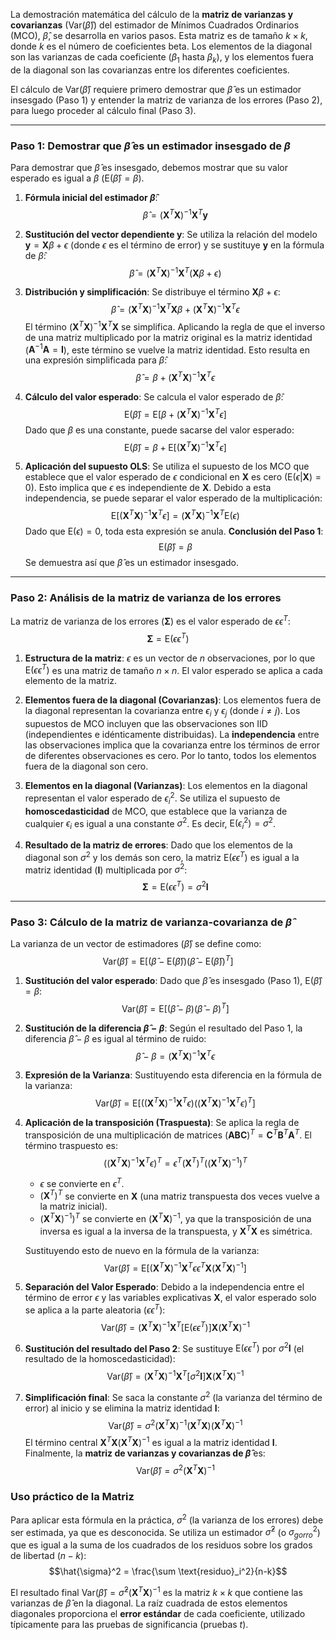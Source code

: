 La demostración matemática del cálculo de la **matriz de varianzas y covarianzas** ($\text{Var}(\hat{\beta})$) del estimador de Mínimos Cuadrados Ordinarios (MCO), $\hat{\beta}$, se desarrolla en varios pasos. Esta matriz es de tamaño $k \times k$, donde $k$ es el número de coeficientes beta. Los elementos de la diagonal son las varianzas de cada coeficiente ($\beta_1$ hasta $\beta_k$), y los elementos fuera de la diagonal son las covarianzas entre los diferentes coeficientes.

El cálculo de $\text{Var}(\hat{\beta})$ requiere primero demostrar que $\hat{\beta}$ es un estimador insesgado (Paso 1) y entender la matriz de varianza de los errores (Paso 2), para luego proceder al cálculo final (Paso 3).

---

### Paso 1: Demostrar que $\hat{\beta}$ es un estimador insesgado de $\beta$

Para demostrar que $\hat{\beta}$ es insesgado, debemos mostrar que su valor esperado es igual a $\beta$ ($\text{E}(\hat{\beta}) = \beta$).

1.  **Fórmula inicial del estimador $\hat{\beta}$**:
    $$\hat{\beta} = (\mathbf{X}^T\mathbf{X})^{-1}\mathbf{X}^T\mathbf{y}$$

2.  **Sustitución del vector dependiente $\mathbf{y}$**:
    Se utiliza la relación del modelo $\mathbf{y} = \mathbf{X}\beta + \epsilon$ (donde $\epsilon$ es el término de error) y se sustituye $\mathbf{y}$ en la fórmula de $\hat{\beta}$:
    $$\hat{\beta} = (\mathbf{X}^T\mathbf{X})^{-1}\mathbf{X}^T (\mathbf{X}\beta + \epsilon)$$

3.  **Distribución y simplificación**:
    Se distribuye el término $\mathbf{X}\beta + \epsilon$:
    $$\hat{\beta} = (\mathbf{X}^T\mathbf{X})^{-1}\mathbf{X}^T\mathbf{X}\beta + (\mathbf{X}^T\mathbf{X})^{-1}\mathbf{X}^T\epsilon$$
    El término $(\mathbf{X}^T\mathbf{X})^{-1}\mathbf{X}^T\mathbf{X}$ se simplifica. Aplicando la regla de que el inverso de una matriz multiplicado por la matriz original es la matriz identidad ($\mathbf{A}^{-1}\mathbf{A} = \mathbf{I}$), este término se vuelve la matriz identidad.
    Esto resulta en una expresión simplificada para $\hat{\beta}$:
    $$\hat{\beta} = \beta + (\mathbf{X}^T\mathbf{X})^{-1}\mathbf{X}^T\epsilon$$

4.  **Cálculo del valor esperado**:
    Se calcula el valor esperado de $\hat{\beta}$:
    $$\text{E}(\hat{\beta}) = \text{E}\left[\beta + (\mathbf{X}^T\mathbf{X})^{-1}\mathbf{X}^T\epsilon\right]$$
    Dado que $\beta$ es una constante, puede sacarse del valor esperado:
    $$\text{E}(\hat{\beta}) = \beta + \text{E}\left[(\mathbf{X}^T\mathbf{X})^{-1}\mathbf{X}^T\epsilon\right]$$

5.  **Aplicación del supuesto OLS**:
    Se utiliza el supuesto de los MCO que establece que el valor esperado de $\epsilon$ condicional en $\mathbf{X}$ es cero ($\text{E}(\epsilon | \mathbf{X}) = 0$). Esto implica que $\epsilon$ es independiente de $\mathbf{X}$.
    Debido a esta independencia, se puede separar el valor esperado de la multiplicación:
    $$\text{E}\left[(\mathbf{X}^T\mathbf{X})^{-1}\mathbf{X}^T\epsilon\right] = (\mathbf{X}^T\mathbf{X})^{-1}\mathbf{X}^T \text{E}(\epsilon)$$
    Dado que $\text{E}(\epsilon) = 0$, toda esta expresión se anula.
    **Conclusión del Paso 1**:
    $$\text{E}(\hat{\beta}) = \beta$$
    Se demuestra así que $\hat{\beta}$ es un estimador insesgado.

---

### Paso 2: Análisis de la matriz de varianza de los errores

La matriz de varianza de los errores ($\mathbf{\Sigma}$) es el valor esperado de $\epsilon\epsilon^T$:
$$\mathbf{\Sigma} = \text{E}(\epsilon \epsilon^T)$$

1.  **Estructura de la matriz**:
    $\epsilon$ es un vector de $n$ observaciones, por lo que $\text{E}(\epsilon \epsilon^T)$ es una matriz de tamaño $n \times n$. El valor esperado se aplica a cada elemento de la matriz.

2.  **Elementos fuera de la diagonal (Covarianzas)**:
    Los elementos fuera de la diagonal representan la covarianza entre $\epsilon_i$ y $\epsilon_j$ (donde $i \neq j$).
    Los supuestos de MCO incluyen que las observaciones son IID (independientes e idénticamente distribuidas). La **independencia** entre las observaciones implica que la covarianza entre los términos de error de diferentes observaciones es cero.
    Por lo tanto, todos los elementos fuera de la diagonal son cero.

3.  **Elementos en la diagonal (Varianzas)**:
    Los elementos en la diagonal representan el valor esperado de $\epsilon_i^2$.
    Se utiliza el supuesto de **homoscedasticidad** de MCO, que establece que la varianza de cualquier $\epsilon_i$ es igual a una constante $\sigma^2$. Es decir, $\text{E}(\epsilon_i^2) = \sigma^2$.

4.  **Resultado de la matriz de errores**:
    Dado que los elementos de la diagonal son $\sigma^2$ y los demás son cero, la matriz $\text{E}(\epsilon \epsilon^T)$ es igual a la matriz identidad ($\mathbf{I}$) multiplicada por $\sigma^2$:
    $$\mathbf{\Sigma} = \text{E}(\epsilon \epsilon^T) = \sigma^2 \mathbf{I}$$

---

### Paso 3: Cálculo de la matriz de varianza-covarianza de $\hat{\beta}$

La varianza de un vector de estimadores ($\hat{\beta}$) se define como:
$$\text{Var}(\hat{\beta}) = \text{E}\left[(\hat{\beta} - \text{E}(\hat{\beta}))(\hat{\beta} - \text{E}(\hat{\beta}))^T\right]$$

1.  **Sustitución del valor esperado**:
    Dado que $\hat{\beta}$ es insesgado (Paso 1), $\text{E}(\hat{\beta}) = \beta$:
    $$\text{Var}(\hat{\beta}) = \text{E}\left[(\hat{\beta} - \beta)(\hat{\beta} - \beta)^T\right]$$

2.  **Sustitución de la diferencia $\hat{\beta} - \beta$**:
    Según el resultado del Paso 1, la diferencia $\hat{\beta} - \beta$ es igual al término de ruido:
    $$\hat{\beta} - \beta = (\mathbf{X}^T\mathbf{X})^{-1}\mathbf{X}^T\epsilon$$

3.  **Expresión de la Varianza**:
    Sustituyendo esta diferencia en la fórmula de la varianza:
    $$\text{Var}(\hat{\beta}) = \text{E}\left[\left((\mathbf{X}^T\mathbf{X})^{-1}\mathbf{X}^T\epsilon\right) \left((\mathbf{X}^T\mathbf{X})^{-1}\mathbf{X}^T\epsilon\right)^T\right]$$

4.  **Aplicación de la transposición (Traspuesta)**:
    Se aplica la regla de transposición de una multiplicación de matrices $(\mathbf{ABC})^T = \mathbf{C}^T\mathbf{B}^T\mathbf{A}^T$.
    El término traspuesto es:
    $$\left((\mathbf{X}^T\mathbf{X})^{-1}\mathbf{X}^T\epsilon\right)^T = \epsilon^T (\mathbf{X}^T)^{T} ((\mathbf{X}^T\mathbf{X})^{-1})^{T}$$
    *   $\epsilon$ se convierte en $\epsilon^T$.
    *   $(\mathbf{X}^T)^T$ se convierte en $\mathbf{X}$ (una matriz transpuesta dos veces vuelve a la matriz inicial).
    *   $(\mathbf{X}^T\mathbf{X})^{-1})^T$ se convierte en $(\mathbf{X}^T\mathbf{X})^{-1}$, ya que la transposición de una inversa es igual a la inversa de la transpuesta, y $\mathbf{X}^T\mathbf{X}$ es simétrica.

    Sustituyendo esto de nuevo en la fórmula de la varianza:
    $$\text{Var}(\hat{\beta}) = \text{E}\left[(\mathbf{X}^T\mathbf{X})^{-1}\mathbf{X}^T \epsilon \epsilon^T \mathbf{X} (\mathbf{X}^T\mathbf{X})^{-1}\right]$$

5.  **Separación del Valor Esperado**:
    Debido a la independencia entre el término de error $\epsilon$ y las variables explicativas $\mathbf{X}$, el valor esperado solo se aplica a la parte aleatoria ($\epsilon \epsilon^T$):
    $$\text{Var}(\hat{\beta}) = (\mathbf{X}^T\mathbf{X})^{-1}\mathbf{X}^T \left[\text{E}(\epsilon \epsilon^T)\right] \mathbf{X} (\mathbf{X}^T\mathbf{X})^{-1}$$

6.  **Sustitución del resultado del Paso 2**:
    Se sustituye $\text{E}(\epsilon \epsilon^T)$ por $\sigma^2 \mathbf{I}$ (el resultado de la homoscedasticidad):
    $$\text{Var}(\hat{\beta}) = (\mathbf{X}^T\mathbf{X})^{-1}\mathbf{X}^T [\sigma^2 \mathbf{I}] \mathbf{X} (\mathbf{X}^T\mathbf{X})^{-1}$$

7.  **Simplificación final**:
    Se saca la constante $\sigma^2$ (la varianza del término de error) al inicio y se elimina la matriz identidad $\mathbf{I}$:
    $$\text{Var}(\hat{\beta}) = \sigma^2 (\mathbf{X}^T\mathbf{X})^{-1} (\mathbf{X}^T \mathbf{X}) (\mathbf{X}^T\mathbf{X})^{-1}$$
    El término central $\mathbf{X}^T \mathbf{X} (\mathbf{X}^T\mathbf{X})^{-1}$ es igual a la matriz identidad $\mathbf{I}$.
    Finalmente, la **matriz de varianzas y covarianzas de $\hat{\beta}$** es:
    $$\text{Var}(\hat{\beta}) = \sigma^2 (\mathbf{X}^T\mathbf{X})^{-1}$$

### Uso práctico de la Matriz

Para aplicar esta fórmula en la práctica, $\sigma^2$ (la varianza de los errores) debe ser estimada, ya que es desconocida. Se utiliza un estimador $\hat{\sigma}^2$ (o $\sigma_{gorro}^2$) que es igual a la suma de los cuadrados de los residuos sobre los grados de libertad ($n-k$):
$$\hat{\sigma}^2 = \frac{\sum \text{residuo}_i^2}{n-k}$$

El resultado final $\text{Var}(\hat{\beta}) = \hat{\sigma}^2 (\mathbf{X}^T\mathbf{X})^{-1}$ es la matriz $k \times k$ que contiene las varianzas de $\hat{\beta}$ en la diagonal. La raíz cuadrada de estos elementos diagonales proporciona el **error estándar** de cada coeficiente, utilizado típicamente para las pruebas de significancia (pruebas $t$).